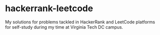 # hackerrank-leetcode
My solutions for problems tackled in HackerRank and LeetCode platforms for self-study during my time at Virginia Tech DC campus.
